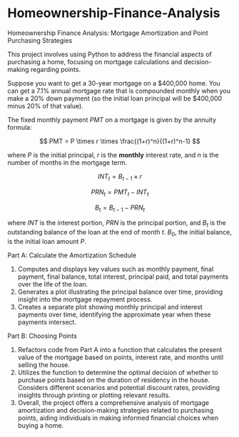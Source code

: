 # Homeownership-Finance-Analysis
Homeownership Finance Analysis: Mortgage Amortization and Point Purchasing Strategies

This project involves using Python to address the financial aspects of purchasing a home, focusing on mortgage calculations and decision-making regarding points.

Suppose you want to get a 30-year mortgage on a $400,000 home. You can get a 7.1% annual mortgage rate that is compounded monthly when you make a 20% down payment (so the initial loan principal will be $400,000 minus 20% of that value). 

The fixed monthly payment $PMT$ on a mortgage is given by the annuity formula:

$$
PMT = P \times r \times \frac{(1+r)^n}{(1+r)^n-1}
$$

where $P$ is the initial principal, $r$ is the **monthly** interest rate, and $n$ is the number of months in the mortgage term.

$$
INT_t = B_{t-1} \times r
$$

$$
PRN_t = PMT_t - INT_t
$$

$$
B_t = B_{t-1} - PRN_t
$$

where $INT$ is the interest portion, $PRN$ is the principal portion, and $B_t$ is the outstanding balance of the loan at the end of month $t$. $B_0$, the initial balance, is the initial loan amount $P$.


Part A: Calculate the Amortization Schedule

1. Computes and displays key values such as monthly payment, final payment, final balance, total interest, principal paid, and total payments over the life of the loan.
2. Generates a plot illustrating the principal balance over time, providing insight into the mortgage repayment process.
3. Creates a separate plot showing monthly principal and interest payments over time, identifying the approximate year when these payments intersect.

Part B: Choosing Points

1. Refactors code from Part A into a function that calculates the present value of the mortgage based on points, interest rate, and months until selling the house.
2. Utilizes the function to determine the optimal decision of whether to purchase points based on the duration of residency in the house. Considers different scenarios and potential discount rates, providing insights through printing or plotting relevant results.
3. Overall, the project offers a comprehensive analysis of mortgage amortization and decision-making strategies related to purchasing points, aiding individuals in making informed financial choices when buying a home.

